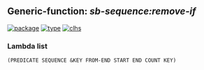 ## Generic-function: ***sb-sequence:remove-if***
[![package](https://img.shields.io/badge/Package-SB--SEQUENCE-5f9ea0.svg?style=social&colorA=999999)](../) [![type](https://img.shields.io/badge/Type-Generic--Function-5f9ea0.svg?style=social&colorA=999999)](../#generic-function) [![clhs](https://img.shields.io/badge/CLHS-REMOVE--IF-5f9ea0.svg?style=social&colorA=999999)](http://www.lispworks.com/documentation/HyperSpec/Body/f_rm_rm.htm) 
### Lambda list
```
(PREDICATE SEQUENCE &KEY FROM-END START END COUNT KEY)
```
